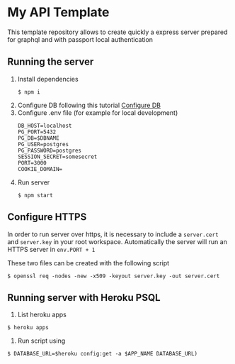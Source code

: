 # My API Template

This template repository allows to create quickly a express server prepared for graphql and with passport local authentication

## Running the server

1. Install dependencies
   ```
   $ npm i
   ```
1. Configure DB following this tutorial [Configure DB](docs/CONFIGURE_DB.md)
1. Configure .env file (for example for local development)
   ```shell
   DB_HOST=localhost
   PG_PORT=5432
   PG_DB=$DBNAME
   PG_USER=postgres
   PG_PASSWORD=postgres
   SESSION_SECRET=somesecret
   PORT=3000
   COOKIE_DOMAIN=
   ```
1. Run server
   ```shell
   $ npm start
   ```

## Configure HTTPS

In order to run server over https, it is necessary to include a `server.cert` and `server.key` in your root workspace. Automatically the server will run an HTTPS server in `env.PORT + 1`

These two files can be created with the following script

```shell
$ openssl req -nodes -new -x509 -keyout server.key -out server.cert
```

## Running server with Heroku PSQL

1. List heroku apps

```shell
$ heroku apps
```

1. Run script using

```shell
$ DATABASE_URL=$heroku config:get -a $APP_NAME DATABASE_URL)
```
